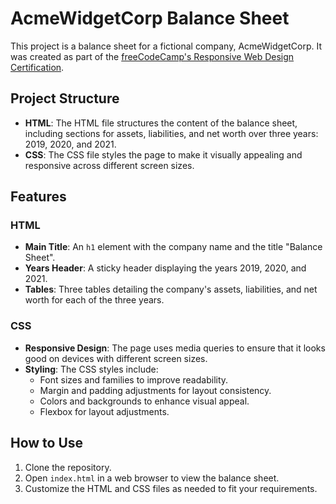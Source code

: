 # AcmeWidgetCorp Balance Sheet

This project is a balance sheet for a fictional company, AcmeWidgetCorp. It was created as part of the [freeCodeCamp's Responsive Web Design Certification](https://www.freecodecamp.org/learn/2022/responsive-web-design/).

## Project Structure

- **HTML**: The HTML file structures the content of the balance sheet, including sections for assets, liabilities, and net worth over three years: 2019, 2020, and 2021.
- **CSS**: The CSS file styles the page to make it visually appealing and responsive across different screen sizes.

## Features

### HTML

- **Main Title**: An `h1` element with the company name and the title "Balance Sheet".
- **Years Header**: A sticky header displaying the years 2019, 2020, and 2021.
- **Tables**: Three tables detailing the company's assets, liabilities, and net worth for each of the three years.

### CSS

- **Responsive Design**: The page uses media queries to ensure that it looks good on devices with different screen sizes.
- **Styling**: The CSS styles include:
  - Font sizes and families to improve readability.
  - Margin and padding adjustments for layout consistency.
  - Colors and backgrounds to enhance visual appeal.
  - Flexbox for layout adjustments.

## How to Use

1. Clone the repository.
2. Open `index.html` in a web browser to view the balance sheet.
3. Customize the HTML and CSS files as needed to fit your requirements.
